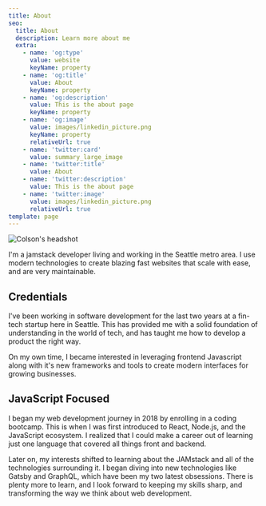 ```yaml
---
title: About
seo:
  title: About
  description: Learn more about me
  extra:
    - name: 'og:type'
      value: website
      keyName: property
    - name: 'og:title'
      value: About
      keyName: property
    - name: 'og:description'
      value: This is the about page
      keyName: property
    - name: 'og:image'
      value: images/linkedin_picture.png
      keyName: property
      relativeUrl: true
    - name: 'twitter:card'
      value: summary_large_image
    - name: 'twitter:title'
      value: About
    - name: 'twitter:description'
      value: This is the about page
    - name: 'twitter:image'
      value: images/linkedin_picture.png
      relativeUrl: true
template: page
---
```


![Colson's headshot](/images/linkedin_picture.png)

I'm a jamstack developer living and working in the Seattle metro area. I use modern technologies to create blazing fast websites that scale with ease, and are very maintainable.

## Credentials

I've been working in software development for the last two years at a fin-tech startup here in Seattle. This has provided me with a solid foundation of understanding in the world of tech, and has taught me how to develop a product the right way.

On my own time, I became interested in leveraging frontend Javascript along with it's new frameworks and tools to create modern interfaces for growing businesses.



## JavaScript Focused
I began my web development journey in 2018 by enrolling in a coding bootcamp. This is when I was first introduced to React, Node.js, and the JavaScript ecosystem. I realized that I could make a career out of learning just one language that covered all things front and backend. 

Later on, my interests shifted to learning about the JAMstack and all of the technologies surrounding it. I began diving into new technologies like Gatsby and GraphQL, which have been my two latest obsessions. There is plenty more to learn, and I look forward to keeping my skills sharp, and transforming the way we think about web development.